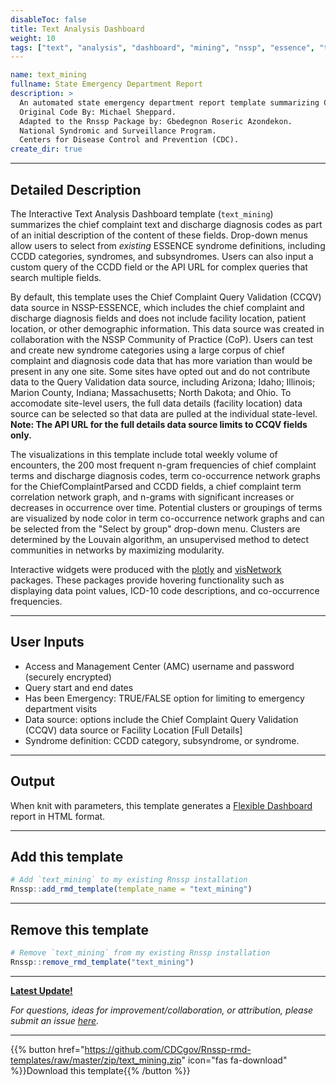 ```yaml
---
disableToc: false
title: Text Analysis Dashboard
weight: 10
tags: ["text", "analysis", "dashboard", "mining", "nssp", "essence", "template"] 
---
```


```yaml
name: text_mining
fullname: State Emergency Department Report
description: >
  An automated state emergency department report template summarizing CCDD categories.
  Original Code By: Michael Sheppard.
  Adapted to the Rnssp Package by: Gbedegnon Roseric Azondekon.
  National Syndromic and Surveillance Program.
  Centers for Disease Control and Prevention (CDC).
create_dir: true
```
---
## Detailed Description

The Interactive Text Analysis Dashboard template (`text_mining`) summarizes the chief complaint text and discharge diagnosis codes as part of an initial description of the content of these fields. Drop-down menus allow users to select from *existing* ESSENCE syndrome definitions, including CCDD categories, syndromes, and subsyndromes. Users can also input a custom query of the CCDD field or the API URL for complex queries that search multiple fields. 

By default, this template uses the Chief Complaint Query Validation (CCQV) data source in NSSP-ESSENCE, which includes the chief complaint and discharge diagnosis fields and does not include facility location, patient location, or other demographic information. This data source was created in collaboration with the NSSP Community of Practice (CoP). Users can test and create new syndrome categories using a large corpus of chief complaint and diagnosis code data that has more variation than would be present in any one site.  Some sites have opted out and do not contribute data to the Query Validation data source, including Arizona; Idaho; Illinois; Marion County, Indiana; Massachusetts; North Dakota; and Ohio. To accomodate site-level users, the full data details (facility location) data source can be selected so that data are pulled at the individual state-level. **Note: The API URL for the full details data source limits to CCQV fields only.** 

The visualizations in this template include total weekly volume of encounters, the 200 most frequent n-gram frequencies of chief complaint terms and discharge diagnosis codes, term co-occurrence network graphs for the ChiefComplaintParsed and CCDD fields, a chief complaint term correlation network graph, and n-grams with significant increases or decreases in occurrence over time. Potential clusters or groupings of terms are visualized by node color in term co-occurrence network graphs and can be selected from the "Select by group" drop-down menu. Clusters are determined by the Louvain algorithm, an unsupervised method to detect communities in networks by maximizing modularity. 

Interactive widgets were produced with the [plotly](https://plotly.com/r/) and [visNetwork](https://cran.r-project.org/web/packages/visNetwork/vignettes/Introduction-to-visNetwork.html) packages. These packages provide hovering functionality such as displaying data point values, ICD-10 code descriptions, and co-occurrence frequencies.

---
## User Inputs

* Access and Management Center (AMC) username and password (securely encrypted)
* Query start and end dates
* Has been Emergency: TRUE/FALSE option for limiting to emergency department visits 
* Data source: options include the Chief Complaint Query Validation (CCQV) data source or Facility Location \[Full Details\]
* Syndrome definition: CCDD category, subsyndrome, or syndrome.

---
## Output

When knit with parameters, this template generates a [Flexible Dashboard](https://pkgs.rstudio.com/flexdashboard/) report in HTML format.

---
## Add this template

```r
# Add `text_mining` to my existing Rnssp installation
Rnssp::add_rmd_template(template_name = "text_mining")
```
---
## Remove this template

```r
# Remove `text_mining` from my existing Rnssp installation
Rnssp::remove_rmd_template("text_mining")
```

---
[**Latest Update!**](https://cdcgov.github.io/Rnssp-rmd-templates/changelogs/#text-analysis-interactive-dashboard-template-text_mining)

*For questions, ideas for improvement/collaboration, or attribution, please submit an issue [here](https://github.com/CDCgov/Rnssp-rmd-templates/issues).*

---
{{% button href="https://github.com/CDCgov/Rnssp-rmd-templates/raw/master/zip/text_mining.zip" icon="fas fa-download" %}}Download this template{{% /button %}}
